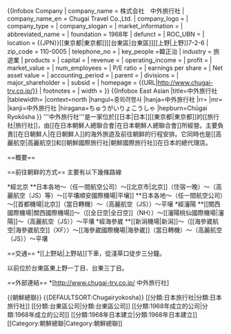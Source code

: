 {{Infobox Company
| company_name = 株式会社　中外旅行社
| company_name_en = Chugai Travel Co.,Ltd.
| company_logo =
| company_type =
| company_slogan =
| market_information =
| abbreviated_name =
| foundation = 1968年
| defunct =
| ROC_UBN = 
| location = {{JPN}}[[東京都|東京都]][[台東區|台東區]][[上野|上野]]7-2-6
| zip_code = 110-0005
| telephone_no = 
| key_people =韓正治
| industry = 旅遊業
| products =
| capital =
| revenue =
| operating_income =
| profit =
| market_value =
| num_employees =
| P/E ratio =
| earnings per share =
| Net asset value =
| accounting_period =
| parent =
| divisions =
| major_shareholder =
| subsid =
| homepage = {{URL|http://www.chugai-trv.co.jp/}}
| footnotes =
| width =
}}
{{Infobox East Asian
|title=中外旅行社
|tablewidth=
|context=north
|hangul=중외려행사
|hanja=中外旅行社
|rr=
|mr=
|kanji=中外旅行社
|hiragana=ちゅうがいりょこうしゃ
|hepburn=Chūgai Ryokōsha
}}
'''中外旅行社'''是一家位於[[日本|日本]][[東京都|東京都]]的[[旅行社|旅行社]]，由[[在日本朝鮮人總聯合會|在日本朝鮮人總聯合會]]所經營。主要負責[[在日朝鮮人|在日朝鮮人]]的海外旅遊及前往朝鲜的行程安排。它同時也是[[高麗航空|高麗航空]]和[[朝鮮國際旅行社|朝鮮國際旅行社]]在日本的總代理店。

==概要==

==前往朝鲜的方式==
主要有以下幾條路線

*經北京
**日本各地～（任一間航空公司）～[[北京市|北京]]（住宿一晚）～（高麗航空（JS）等）～[[平壤順安國際機場|平壌]]
**日本各地～（任一間航空公司）～[[首都機場|北京]]（當日轉機）～（高麗航空（JS））～平壌
*經瀋陽
**[[關西國際機場|關西國際機場]]～（[[全日空|全日空]]（NH））～[[瀋陽桃仙國際機場|瀋陽]]～（高麗航空（JS））～平壤
*經海參崴
**[[新潟機場|新潟]]～（[[海參崴航空|海參崴航空]]（XF））～[[海參崴國際機場|海參崴]]（當日轉機）～（高麗航空（JS））～平壤

==交通==
*[[上野站|上野站]]下車，從淺草口徒步三分鐘。

以前位於台東區東上野一丁目、台東三丁目。

==外部連結==
*[http://www.chugai-trv.co.jp/ 中外旅行社]


{{朝鮮總聯}}
{{DEFAULTSORT:Chugairyokosha}}
[[分類:日本旅行社|分類:日本旅行社]]
[[分類:台東區公司|分類:台東區公司]]
[[分類:1968年成立的公司|分類:1968年成立的公司]]
[[分類:1968年日本建立|分類:1968年日本建立]]
[[Category:朝鮮總聯|Category:朝鮮總聯]]
